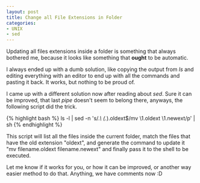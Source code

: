 ```yaml
---
layout: post
title: Change all File Extensions in Folder
categories:
- UNIX
- sed
---
```

Updating all files extensions inside a folder is something that always bothered me, because it looks like something that **ought** to be automatic.

I always ended up with a dumb solution, like copying the output from _ls_ and editing everything with an editor to end up with all the commands and pasting it back. It works, but nothing to be proud of.

I came up with a different solution now after reading about _sed_. Sure it can be improved, that last _pipe_ doesn't seem to belong there, anyways, the following script did the trick.

{% highlight bash %}
ls -l | sed -n 's/.*\ \(.*\)\.oldext$/mv \1.oldext \1.newext/p' | sh
{% endhighlight %}

This script will list all the files inside the current folder, match the files that have the old extension "oldext", and generate the command to update it "mv filename.oldext filename.newext" and finally pass it to the shell to be executed.

Let me know if it works for you, or how it can be improved, or another way easier method to do that. Anything, we have comments now :D
